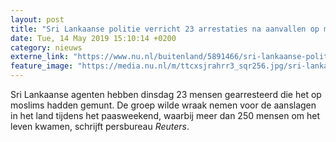 ```yaml
---
layout: post
title: "Sri Lankaanse politie verricht 23 arrestaties na aanvallen op moslims"
date: Tue, 14 May 2019 15:10:14 +0200
category: nieuws
externe_link: "https://www.nu.nl/buitenland/5891466/sri-lankaanse-politie-verricht-23-arrestaties-na-aanvallen-op-moslims.html"
feature_image: "https://media.nu.nl/m/ttcxsjrahrr3_sqr256.jpg/sri-lankaanse-politie-verricht-23-arrestaties-na-aanvallen-op-moslims.jpg"
---
```


Sri Lankaanse agenten hebben dinsdag 23 mensen gearresteerd die het op moslims hadden gemunt. De groep wilde wraak nemen voor de aanslagen in het land tijdens het paasweekend, waarbij meer dan 250 mensen om het leven kwamen, schrijft persbureau <em>Reuters</em>.
